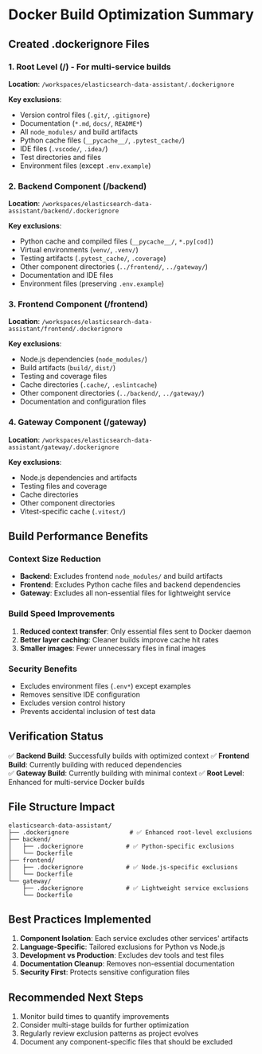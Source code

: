 # Docker Build Optimization Summary

## Created .dockerignore Files

### 1. Root Level (/) - For multi-service builds
**Location**: `/workspaces/elasticsearch-data-assistant/.dockerignore`

**Key exclusions**:
- Version control files (`.git/`, `.gitignore`)
- Documentation (`*.md`, `docs/`, `README*`)
- All `node_modules/` and build artifacts
- Python cache files (`__pycache__/`, `.pytest_cache/`)
- IDE files (`.vscode/`, `.idea/`)
- Test directories and files
- Environment files (except `.env.example`)

### 2. Backend Component (/backend)
**Location**: `/workspaces/elasticsearch-data-assistant/backend/.dockerignore`

**Key exclusions**:
- Python cache and compiled files (`__pycache__/`, `*.py[cod]`)
- Virtual environments (`venv/`, `.venv/`)
- Testing artifacts (`.pytest_cache/`, `.coverage`)
- Other component directories (`../frontend/`, `../gateway/`)
- Documentation and IDE files
- Environment files (preserving `.env.example`)

### 3. Frontend Component (/frontend)
**Location**: `/workspaces/elasticsearch-data-assistant/frontend/.dockerignore`

**Key exclusions**:
- Node.js dependencies (`node_modules/`)
- Build artifacts (`build/`, `dist/`)
- Testing and coverage files
- Cache directories (`.cache/`, `.eslintcache`)
- Other component directories (`../backend/`, `../gateway/`)
- Documentation and configuration files

### 4. Gateway Component (/gateway)
**Location**: `/workspaces/elasticsearch-data-assistant/gateway/.dockerignore`

**Key exclusions**:
- Node.js dependencies and artifacts
- Testing files and coverage
- Cache directories
- Other component directories
- Vitest-specific cache (`.vitest/`)

## Build Performance Benefits

### Context Size Reduction
- **Backend**: Excludes frontend `node_modules/` and build artifacts
- **Frontend**: Excludes Python cache files and backend dependencies
- **Gateway**: Excludes all non-essential files for lightweight service

### Build Speed Improvements
1. **Reduced context transfer**: Only essential files sent to Docker daemon
2. **Better layer caching**: Cleaner builds improve cache hit rates
3. **Smaller images**: Fewer unnecessary files in final images

### Security Benefits
- Excludes environment files (`.env*`) except examples
- Removes sensitive IDE configuration
- Excludes version control history
- Prevents accidental inclusion of test data

## Verification Status

✅ **Backend Build**: Successfully builds with optimized context
✅ **Frontend Build**: Currently building with reduced dependencies  
✅ **Gateway Build**: Currently building with minimal context
✅ **Root Level**: Enhanced for multi-service Docker builds

## File Structure Impact

```
elasticsearch-data-assistant/
├── .dockerignore                 # ✅ Enhanced root-level exclusions
├── backend/
│   ├── .dockerignore            # ✅ Python-specific exclusions
│   └── Dockerfile
├── frontend/
│   ├── .dockerignore            # ✅ Node.js-specific exclusions
│   └── Dockerfile
└── gateway/
    ├── .dockerignore            # ✅ Lightweight service exclusions
    └── Dockerfile
```

## Best Practices Implemented

1. **Component Isolation**: Each service excludes other services' artifacts
2. **Language-Specific**: Tailored exclusions for Python vs Node.js
3. **Development vs Production**: Excludes dev tools and test files
4. **Documentation Cleanup**: Removes non-essential documentation
5. **Security First**: Protects sensitive configuration files

## Recommended Next Steps

1. Monitor build times to quantify improvements
2. Consider multi-stage builds for further optimization
3. Regularly review exclusion patterns as project evolves
4. Document any component-specific files that should be excluded
